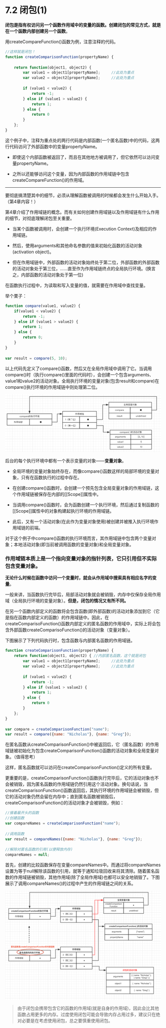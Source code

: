 # 7.2 闭包(1)

**闭包是指有权访问另一个函数作用域中的变量的函数。创建闭包的常见方式，就是在一个函数内部创建另一个函数**。

用createCompareFunction()函数为例，注意注释的代码。

```js
//这样就是闭包！
function createComparisonFunction(propertyName) {
    
    return function(object1, object2) {
        var value1 = object1[propertyName];     //此处为重点
        var value2 = object2[propertyName];     //此处为重点

        if (value1 < value2) {
            return -1;
        } else if (value1 > value2) {
            return 1;
        } else {
            return 0
        }
    };
}
```

这个例子中，注释为重点处的两行代码是内部函数(一个匿名函数)中的代码，这两行代码访问了外部函数中的变量propertyName。
- 即使这个内部函数被返回了，而且在其他地方被调用了，但它依然可以访问变量propertyName。

- 之所以还能够访问这个变量，因为内部函数的作用域链中包含createCompareFunction()的作用域。

---

要彻底搞清楚其中的细节，必须从理解函数被调用的时候都会发生什么开始入手。（第4章内容！）

第4章介绍了作用域链的概念。而有关如何创建作用域链以及作用域链有什么作用的细节，对彻底理解闭包至关重要。
- 当某个函数被调用时，会创建一个执行环境(Execution Context)及相应的作用域链。

- 然后，使用arguments和其他命名参数的值来初始化函数的活动对象(activation object)。

- 但在作用域链中，外部函数的活动对象始终处于第二位，外部函数的外部函数的活动对象处于第三位，......直至作为作用域链终点的全局执行环境。(换言之，内部函数的活动对象处于第一位)

在函数执行过程中，为读取和写入变量的值，就需要在作用域中查找变量。

举个栗子：
```js
function compare(value1, value2) {
    if(value1 < value2) {
        return -1;
    } else if (value1 > value2) {
        return 1;
    } else {
        return 0;
    }
}

var result = compare(5, 10);
```

以上代码先定义了compare()函数，然后又在全局作用域中调用了它。当调用compare()时（执行compare()里面的代码时），会创建一个包含arguments、value1和value2的活动对象。全局执行环境的变量对象(包含result和compare)在compare()执行环境的作用域链中则处理第二位。

![7-1](images/7-1.png)

后台的每个执行环境中都有一个表示变量的对象——**变量对象**。
- 全局环境的变量对象始终存在，而像compare()函数这样的局部环境的变量对象，只有在函数执行的过程中存在。

- 在创建compare()函数时，会创建一个预先包含全局变量对象的作用域链，这个作用域链被保存在内部的[[Scope]]属性中。

- 当调用compare()函数时，会为函数创建一个执行环境，然后通过复制函数的[[Scope]]属性中的对象构建起执行环境的作用域链。

- 此后，又有一个活动对象(在此作为变量对象使用)被创建并被推入执行环境作用域链的前端。

对于这个例子中compare()函数的执行环境而言，其作用域链中包含两个变量对象；本地活动对象(即当前被调用函数的变量对象)和全局变量对象。

### **作用域链本质上是一个指向变量对象的指针列表，它只引用但不实际包含变量对象**。

**无论什么时候在函数中访问一个变量时，就会从作用域中搜索具有相应名字的变量**。

一般来讲，当函数执行完毕后，局部活动对象就会被销毁，内存中仅保存全局作用域（全局执行环境的变量对象）。**但是，闭包的情况又有所不同。**

在另一个函数内部定义的函数将会包含函数(即外部函数)的活动对象添加到它（它是指在函数内部定义的函数）的作用域链中。因此，在createComparisoFunction()函数内部定义的匿名函数的作用域中，实际上将会包含外部函数createComparisoFunction()的活动对象（变量对象）。

下图展示了下列代码执行时，包含函数与内部匿名函数的作用域链。
```js
function createComparisonFunction(propertyName) {
    return function(object1, object2) { //内部匿名函数，这个就是闭包
        var value1 = object1[propertyName];     //此处为重点
        var value2 = object2[propertyName];     //此处为重点

        if (value1 < value2) {
            return -1;
        } else if (value1 > value2) {
            return 1;
        } else {
            return 0
        }
    };
}

var compare = createComparisonFunction("name");
var result = compare({name: "Nicholas"}, {name: "Greg"});
```

在匿名函数从createComparisonFunction()中被返回后，它（匿名函数）的作用域链被初始化为包含createComparisonFunction()函数的活动对象和全局变量对象。（值得思考）

这样，匿名函数就可以访问在createComparisonFunction()定义的所有变量。

更重要的是，createComparisonFunction()函数执行完毕后，它的活动对象也不会被销毁，因为匿名函数的作用域链仍然引用这个活动对象。换句话说，当createComparisonFunction()函数返回后，其执行环境的作用域链会被销毁，但它的活动对象仍然会留在内存中；直到匿名函数被销毁后，createComparisonFunction()的活动对象才会被销毁，例如：

```js
//接着最开头的函数
//创建函数
var compareNames = createComparisonFunction("name");

//调用函数
var result = compareNames({name: "Nicholas"}, {name: "Greg"});

//解除对匿名函数的引用(以便释放内存)
compareNames = null;
```

首先，创建的比较函数保存在变量compareNames中。而通过将compareNames设置为等于null解除该函数的引用，就等于通知垃圾回收来将其清除。随着匿名函数的作用域链被销毁，其他作用域(除了全局作用域)也都可以安全地销毁了。下图展示了调用compareNames()的过程中产生的作用域链之间的关系。

![7-2](images/7-2.png)

> 由于闭包会携带包含它的函数的作用域(就是自身的作用域)，因此会比其他函数占用更多的内存。过度使用闭包可能会导致内存占用过多，建议只在绝对必要是在考虑使用闭包，总之要慎重使用闭包。



